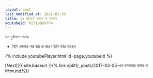 ```yaml
---
layout: post
last_modified_at: 2021-03-30
title: ওম দুর্বাসসে নামায গা টাইমস
youtubeId: hZTjoBn9TPw
---
```

 
 
 ওম দুর্বাসসে নামায  
 
 -  যিনি পোশাক পরা যায় না কারণ তিনি সর্বত্র আছেন 
 
  
 
  
 
 
 
 
 
 


{% include youtubePlayer.html id=page.youtubeId %}
 
[Next]({{ site.baseurl }}{% link  split1/_posts/2017-03-05-ওম ভাসাভায় নামায গা টাইমস.md%})
 
